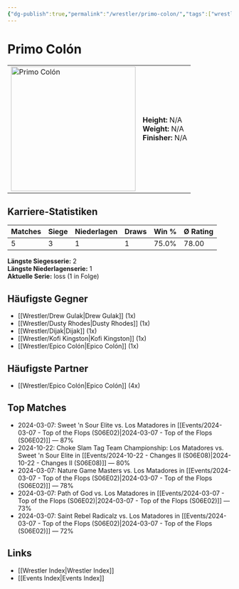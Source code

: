 ```yaml
---
{"dg-publish":true,"permalink":"/wrestler/primo-colon/","tags":["wrestler"],"noteIcon":"","created":"2025-08-11T09:33:20.529+02:00"}
---
```



# Primo Colón

<table>
<tr>
<td><img src="Primo Colón.png" width="280" alt="Primo Colón"></td>
<td>
<b>Height:</b> N/A<br>
<b>Weight:</b> N/A<br>
<b>Finisher:</b> N/A<br>
</td>
</tr>
</table>

## Karriere-Statistiken

| Matches | Siege | Niederlagen | Draws | Win % | Ø Rating |
|---------|-------|-------------|-------|-------|-----------|
| 5 | 3 | 1 | 1 | 75.0% | 78.00 |

**Längste Siegesserie:** 2<br>**Längste Niederlagenserie:** 1<br>**Aktuelle Serie:** loss (1 in Folge)


## Häufigste Gegner
- [[Wrestler/Drew Gulak\|Drew Gulak]] (1x)
- [[Wrestler/Dusty Rhodes\|Dusty Rhodes]] (1x)
- [[Wrestler/Dijak\|Dijak]] (1x)
- [[Wrestler/Kofi Kingston\|Kofi Kingston]] (1x)
- [[Wrestler/Epico Colón\|Epico Colón]] (1x)

## Häufigste Partner
- [[Wrestler/Epico Colón\|Epico Colón]] (4x)

## Top Matches
- 2024-03-07: Sweet 'n Sour Elite vs. Los Matadores in [[Events/2024-03-07 - Top of the Flops (S06E02)\|2024-03-07 - Top of the Flops (S06E02)]] — 87%
- 2024-10-22: Choke Slam Tag Team Championship: Los Matadores vs. Sweet 'n Sour Elite in [[Events/2024-10-22 - Changes II (S06E08)\|2024-10-22 - Changes II (S06E08)]] — 80%
- 2024-03-07: Nature Game Masters  vs. Los Matadores in [[Events/2024-03-07 - Top of the Flops (S06E02)\|2024-03-07 - Top of the Flops (S06E02)]] — 78%
- 2024-03-07: Path of God vs. Los Matadores in [[Events/2024-03-07 - Top of the Flops (S06E02)\|2024-03-07 - Top of the Flops (S06E02)]] — 73%
- 2024-03-07: Saint Rebel Radicalz vs. Los Matadores in [[Events/2024-03-07 - Top of the Flops (S06E02)\|2024-03-07 - Top of the Flops (S06E02)]] — 72%

## Links
- [[Wrestler Index\|Wrestler Index]]
- [[Events Index\|Events Index]]
